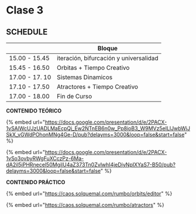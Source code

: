 # Clase 3

## SCHEDULE

|                | Bloque                                 |
| -------------- | -------------------------------------- |
| 15.00 - 15.45  | iteración, bifurcación y universalidad |
| 15.45 - 16.50  | Orbitas + Tiempo Creativo              |
| 17.00 - 17. 10 | Sistemas Dinamicos                     |
| 17.10 - 17.50  | Atractores + Tiempo Creativo           |
| 17.00 - 18.00  | Fin de Curso                           |

**CONTENIDO TEÓRICO**

{% embed url="https://docs.google.com/presentation/d/e/2PACX-1vSAlWcUJzUADLMaEcpQj_Ew2NTnEB6n0w_Pp8ioB3_W9MVz5eILlJwbWiJSkX_vGWdPOhonMNg4Ge-D/pub?delayms=3000&loop=false&start=false" %}

{% embed url="https://docs.google.com/presentation/d/e/2PACX-1vSo3ovbyRWgFuXCczPz-6Ma-dA2il5jPHRnecel50MgilU4aZ373Tn0ZvlwhI4jeDiyNpIXYaS7-B50/pub?delayms=3000&loop=false&start=false" %}

**CONTENIDO PRÁCTICO**

{% embed url="https://caos.solquemal.com/rumbo/orbits/editor" %}

{% embed url="https://caos.solquemal.com/rumbo/atractors" %}

